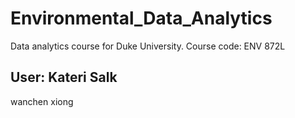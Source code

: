 # Environmental_Data_Analytics
Data analytics course for Duke University. Course code: ENV 872L

## User: Kateri Salk
wanchen xiong

